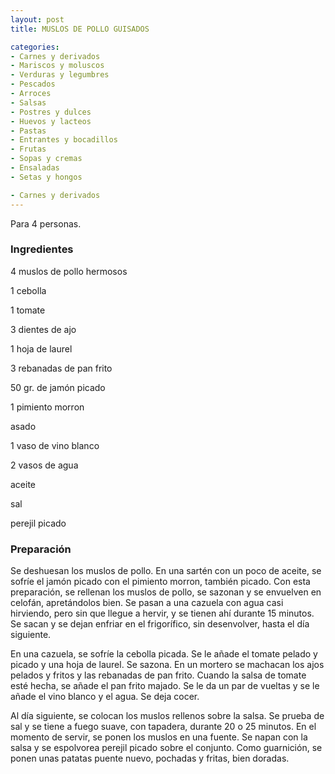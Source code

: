 ```yaml
---
layout: post
title: MUSLOS DE POLLO GUISADOS

categories:
- Carnes y derivados
- Mariscos y moluscos
- Verduras y legumbres
- Pescados
- Arroces
- Salsas
- Postres y dulces
- Huevos y lacteos
- Pastas
- Entrantes y bocadillos
- Frutas
- Sopas y cremas
- Ensaladas
- Setas y hongos

- Carnes y derivados
---
```

Para 4 personas.

<h3>Ingredientes</h3>

4 muslos de pollo hermosos

1 cebolla

1 tomate

3 dientes de ajo

1 hoja de laurel

3 rebanadas de pan frito

50 gr. de jamón picado

1 pimiento morron

asado

1 vaso de vino blanco

2 vasos de agua

aceite

sal

perejil picado

<h3>Preparación</h3>

Se deshuesan los muslos de pollo. En una sartén con un poco de aceite, se sofríe el jamón picado con el pimiento morron, también picado. Con esta preparación, se rellenan los muslos de pollo, se sazonan y se envuelven en celofán, apretándolos bien. Se pasan a una cazuela con agua casi hirviendo, pero sin que llegue a hervir, y se tienen ahí durante 15 minutos. Se sacan y se dejan enfriar en el frigorífico, sin desenvolver, hasta el día siguiente.

En una cazuela, se sofríe la cebolla picada. Se le añade el tomate pelado y picado y una hoja de laurel. Se sazona. En un mortero se machacan los ajos pelados y fritos y las rebanadas de pan frito. Cuando la salsa de tomate esté hecha, se añade el pan frito majado. Se le da un par de vueltas y se le añade el vino blanco y el agua. Se deja cocer.

Al día siguiente, se colocan los muslos rellenos sobre la salsa. Se prueba de sal y se tiene a fuego suave, con tapadera, durante 20 o 25 minutos. En el momento de servir, se ponen los muslos en una fuente. Se napan con la salsa y se espolvorea perejil picado sobre el conjunto. Como guarnición, se ponen unas patatas puente nuevo, pochadas y fritas, bien doradas.

